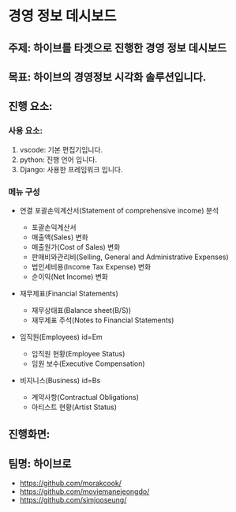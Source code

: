 # 경영 정보 데시보드

## 주제: 하이브를 타겟으로 진행한 경영 정보 데시보드

## 목표: 하이브의 경영정보 시각화 솔루션입니다.


## 진행 요소:
### 사용 요소:
1. vscode: 기본 편집기입니다.
2. python: 진행 언어 입니다.
3. Django: 사용한 프레임워크 입니다.
    
### 메뉴 구성

- 연결 포괄손익계산서(Statement of comprehensive income) 분석
    - 포괄손익계산서
    - 매출액(Sales) 변화
    - 매출원가(Cost of Sales) 변화
    - 판매비와관리비(Selling, General and Administrative Expenses)
    - 법인세비용(Income Tax Expense) 변화
    - 순이익(Net Income) 변화

- 재무제표(Financial Statements)                  
    - 재무상태표(Balance sheet(B/S))
    - 재무제표 주석(Notes to Financial Statements)

- 임직원(Employees) id=Em
    - 임직원 현황(Employee Status)     
    - 임원 보수(Executive Compensation)

- 비지니스(Business) id=Bs
    - 계약사항(Contractual Obligations)
    - 아티스트 현황(Artist Status)



## 진행화면:




## 팀명: 하이브로

- https://github.com/morakcook/
- https://github.com/moviemanejeongdo/
- https://github.com/simjooseung/








